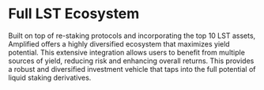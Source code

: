 # Full LST Ecosystem

Built on top of re-staking protocols and incorporating the top 10 LST assets, Amplified offers a highly diversified ecosystem that maximizes yield potential. This extensive integration allows users to benefit from multiple sources of yield, reducing risk and enhancing overall returns. This provides a robust and diversified investment vehicle that taps into the full potential of liquid staking derivatives.
